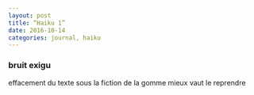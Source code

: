 ```yaml
---
layout: post
title: “Haiku 1”
date: 2016-10-14 
categories: journal, haiku 
---
```


### bruit exigu
effacement du texte 
sous la fiction de la gomme 
mieux vaut le reprendre 